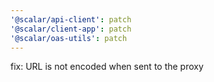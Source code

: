 ```yaml
---
'@scalar/api-client': patch
'@scalar/client-app': patch
'@scalar/oas-utils': patch
---
```


fix: URL is not encoded when sent to the proxy
